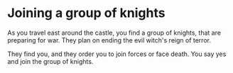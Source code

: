 # Joining a group of knights
As you travel east around the castle, you find a group of knights, that are preparing for war. They plan on ending the evil witch's reign of terror.

They find you, and they order you to join forces or face death. You say yes and join the group of knights.